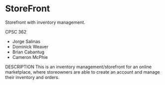 # StoreFront
Storefront with inventory management.

CPSC 362

* Jorge Salinas
* Dominick Weaver
* Brian Cabantug
* Cameron McPhie

DESCRIPTION
This is an inventory management/storefront for an online marketplace, where storeowners are able to create an account and manage their inventory and orders.
